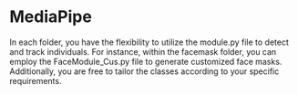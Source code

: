 # MediaPipe
In each folder, you have the flexibility to utilize the module.py file to detect and track individuals. For instance, within the facemask folder, you can employ the FaceModule_Cus.py file to generate customized face masks. Additionally, you are free to tailor the classes according to your specific requirements.
